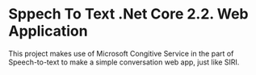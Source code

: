 # Sppech To Text .Net Core 2.2. Web Application

This project makes use of Microsoft Congitive Service in the part of Speech-to-text to make a simple conversation web app, just like SIRI.
